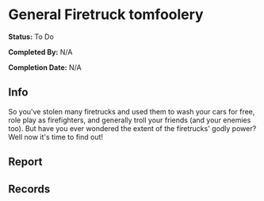 # General Firetruck tomfoolery

**Status:** <span class="status todo">To Do</span>

**Completed By:** N/A

**Completion Date:** N/A

## Info
So you've stolen many firetrucks and used them to wash your cars for free, role play as firefighters, and generally troll your friends (and your enemies too). But have you ever wondered the extent of the firetrucks' godly power? Well now it's time to find out! 



## Report

## Records